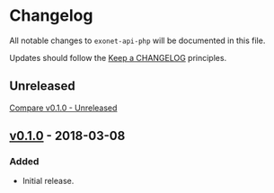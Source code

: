 # Changelog

All notable changes to `exonet-api-php` will be documented in this file.

Updates should follow the [Keep a CHANGELOG](http://keepachangelog.com/) principles.

## Unreleased
[Compare v0.1.0 - Unreleased](https://github.com/exonet/exonet-api-php/compare/v0.1.0...develop)

## [v0.1.0](https://github.com/exonet/exonet-api-php/releases/tag/v0.1.0) - 2018-03-08
### Added
- Initial release.
